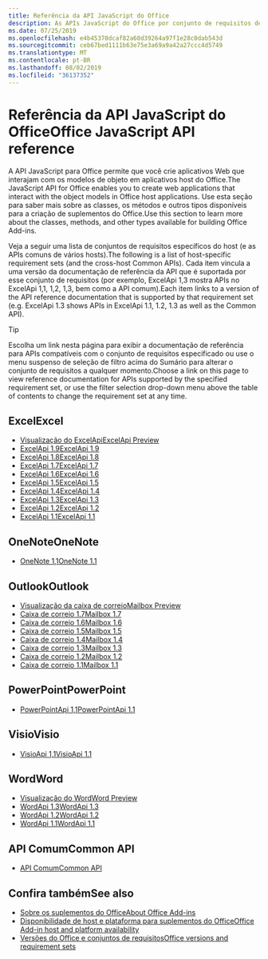```yaml
---
title: Referência da API JavaScript do Office
description: As APIs JavaScript do Office por conjunto de requisitos de host
ms.date: 07/25/2019
ms.openlocfilehash: e4b45370dcaf82a60d39264a97f1e28c0dab543d
ms.sourcegitcommit: ceb67bed1111b63e75e3a69a9a42a27ccc4d5749
ms.translationtype: MT
ms.contentlocale: pt-BR
ms.lasthandoff: 08/02/2019
ms.locfileid: "36137352"
---
```

# <a name="office-javascript-api-reference"></a><span data-ttu-id="c58f0-103">Referência da API JavaScript do Office</span><span class="sxs-lookup"><span data-stu-id="c58f0-103">Office JavaScript API reference</span></span>

<span data-ttu-id="c58f0-104">A API JavaScript para Office permite que você crie aplicativos Web que interajam com os modelos de objeto em aplicativos host do Office.</span><span class="sxs-lookup"><span data-stu-id="c58f0-104">The JavaScript API for Office enables you to create web applications that interact with the object models in Office host applications.</span></span> <span data-ttu-id="c58f0-105">Use esta seção para saber mais sobre as classes, os métodos e outros tipos disponíveis para a criação de suplementos do Office.</span><span class="sxs-lookup"><span data-stu-id="c58f0-105">Use this section to learn more about the classes, methods, and other types available for building Office Add-ins.</span></span>

<span data-ttu-id="c58f0-106">Veja a seguir uma lista de conjuntos de requisitos específicos do host (e as APIs comuns de vários hosts).</span><span class="sxs-lookup"><span data-stu-id="c58f0-106">The following is a list of host-specific requirement sets (and the cross-host Common APIs).</span></span> <span data-ttu-id="c58f0-107">Cada item vincula a uma versão da documentação de referência da API que é suportada por esse conjunto de requisitos (por exemplo, ExcelApi 1,3 mostra APIs no ExcelApi 1,1, 1,2, 1,3, bem como a API comum).</span><span class="sxs-lookup"><span data-stu-id="c58f0-107">Each item links to a version of the API reference documentation that is supported by that requirement set (e.g. ExcelApi 1.3 shows APIs in ExcelApi 1.1, 1.2, 1.3 as well as the Common API).</span></span>

> [!TIP]
> <span data-ttu-id="c58f0-108">Escolha um link nesta página para exibir a documentação de referência para APIs compatíveis com o conjunto de requisitos especificado ou use o menu suspenso de seleção de filtro acima do Sumário para alterar o conjunto de requisitos a qualquer momento.</span><span class="sxs-lookup"><span data-stu-id="c58f0-108">Choose a link on this page to view reference documentation for APIs supported by the specified requirement set, or use the filter selection drop-down menu above the table of contents to change the requirement set at any time.</span></span>

## <a name="excel"></a><span data-ttu-id="c58f0-109">Excel</span><span class="sxs-lookup"><span data-stu-id="c58f0-109">Excel</span></span>

- [<span data-ttu-id="c58f0-110">Visualização do ExcelApi</span><span class="sxs-lookup"><span data-stu-id="c58f0-110">ExcelApi Preview</span></span>](/javascript/api/excel?view=excel-js-preview)
- [<span data-ttu-id="c58f0-111">ExcelApi 1.9</span><span class="sxs-lookup"><span data-stu-id="c58f0-111">ExcelApi 1.9</span></span>](/javascript/api/excel?view=excel-js-1.9)
- [<span data-ttu-id="c58f0-112">ExcelApi 1.8</span><span class="sxs-lookup"><span data-stu-id="c58f0-112">ExcelApi 1.8</span></span>](/javascript/api/excel?view=excel-js-1.8)
- [<span data-ttu-id="c58f0-113">ExcelApi 1.7</span><span class="sxs-lookup"><span data-stu-id="c58f0-113">ExcelApi 1.7</span></span>](/javascript/api/excel?view=excel-js-1.7)
- [<span data-ttu-id="c58f0-114">ExcelApi 1.6</span><span class="sxs-lookup"><span data-stu-id="c58f0-114">ExcelApi 1.6</span></span>](/javascript/api/excel?view=excel-js-1.6)
- [<span data-ttu-id="c58f0-115">ExcelApi 1.5</span><span class="sxs-lookup"><span data-stu-id="c58f0-115">ExcelApi 1.5</span></span>](/javascript/api/excel?view=excel-js-1.5)
- [<span data-ttu-id="c58f0-116">ExcelApi 1.4</span><span class="sxs-lookup"><span data-stu-id="c58f0-116">ExcelApi 1.4</span></span>](/javascript/api/excel?view=excel-js-1.4)
- [<span data-ttu-id="c58f0-117">ExcelApi 1.3</span><span class="sxs-lookup"><span data-stu-id="c58f0-117">ExcelApi 1.3</span></span>](/javascript/api/excel?view=excel-js-1.3)
- [<span data-ttu-id="c58f0-118">ExcelApi 1.2</span><span class="sxs-lookup"><span data-stu-id="c58f0-118">ExcelApi 1.2</span></span>](/javascript/api/excel?view=excel-js-1.2)
- [<span data-ttu-id="c58f0-119">ExcelApi 1.1</span><span class="sxs-lookup"><span data-stu-id="c58f0-119">ExcelApi 1.1</span></span>](/javascript/api/excel?view=excel-js-1.1)

## <a name="onenote"></a><span data-ttu-id="c58f0-120">OneNote</span><span class="sxs-lookup"><span data-stu-id="c58f0-120">OneNote</span></span>

- [<span data-ttu-id="c58f0-121">OneNote 1,1</span><span class="sxs-lookup"><span data-stu-id="c58f0-121">OneNote 1.1</span></span>](/javascript/api/onenote?view=onenote-js-1.1)

## <a name="outlook"></a><span data-ttu-id="c58f0-122">Outlook</span><span class="sxs-lookup"><span data-stu-id="c58f0-122">Outlook</span></span>

- [<span data-ttu-id="c58f0-123">Visualização da caixa de correio</span><span class="sxs-lookup"><span data-stu-id="c58f0-123">Mailbox Preview</span></span>](/javascript/api/outlook?view=outlook-js-preview)
- [<span data-ttu-id="c58f0-124">Caixa de correio 1.7</span><span class="sxs-lookup"><span data-stu-id="c58f0-124">Mailbox 1.7</span></span>](/javascript/api/outlook?view=outlook-js-1.7)
- [<span data-ttu-id="c58f0-125">Caixa de correio 1.6</span><span class="sxs-lookup"><span data-stu-id="c58f0-125">Mailbox 1.6</span></span>](/javascript/api/outlook?view=outlook-js-1.6)
- [<span data-ttu-id="c58f0-126">Caixa de correio 1.5</span><span class="sxs-lookup"><span data-stu-id="c58f0-126">Mailbox 1.5</span></span>](/javascript/api/outlook?view=outlook-js-1.5)
- [<span data-ttu-id="c58f0-127"> Caixa de correio 1.4</span><span class="sxs-lookup"><span data-stu-id="c58f0-127">Mailbox 1.4</span></span>](/javascript/api/outlook?view=outlook-js-1.4)
- [<span data-ttu-id="c58f0-128"> Caixa de correio 1.3</span><span class="sxs-lookup"><span data-stu-id="c58f0-128">Mailbox 1.3</span></span>](/javascript/api/outlook?view=outlook-js-1.3)
- [<span data-ttu-id="c58f0-129">Caixa de correio 1.2</span><span class="sxs-lookup"><span data-stu-id="c58f0-129">Mailbox 1.2</span></span>](/javascript/api/outlook?view=outlook-js-1.2)
- [<span data-ttu-id="c58f0-130"> Caixa de correio 1.1</span><span class="sxs-lookup"><span data-stu-id="c58f0-130">Mailbox 1.1</span></span>](/javascript/api/outlook?view=outlook-js-1.1)

## <a name="powerpoint"></a><span data-ttu-id="c58f0-131">PowerPoint</span><span class="sxs-lookup"><span data-stu-id="c58f0-131">PowerPoint</span></span>

- [<span data-ttu-id="c58f0-132">PowerPointApi 1,1</span><span class="sxs-lookup"><span data-stu-id="c58f0-132">PowerPointApi 1.1</span></span>](/javascript/api/powerpoint?view=powerpoint-js-1.1)

## <a name="visio"></a><span data-ttu-id="c58f0-133">Visio</span><span class="sxs-lookup"><span data-stu-id="c58f0-133">Visio</span></span>

- [<span data-ttu-id="c58f0-134">VisioApi 1,1</span><span class="sxs-lookup"><span data-stu-id="c58f0-134">VisioApi 1.1</span></span>](/javascript/api/visio?view=visio-js-1.1)

## <a name="word"></a><span data-ttu-id="c58f0-135">Word</span><span class="sxs-lookup"><span data-stu-id="c58f0-135">Word</span></span>

- [<span data-ttu-id="c58f0-136">Visualização do Word</span><span class="sxs-lookup"><span data-stu-id="c58f0-136">Word Preview</span></span>](/javascript/api/word?view=word-js-preview)
- [<span data-ttu-id="c58f0-137">WordApi 1.3</span><span class="sxs-lookup"><span data-stu-id="c58f0-137">WordApi 1.3</span></span>](/javascript/api/word?view=word-js-1.3)
- [<span data-ttu-id="c58f0-138">WordApi 1.2</span><span class="sxs-lookup"><span data-stu-id="c58f0-138">WordApi 1.2</span></span>](/javascript/api/word?view=word-js-1.2)
- [<span data-ttu-id="c58f0-139">WordApi 1.1</span><span class="sxs-lookup"><span data-stu-id="c58f0-139">WordApi 1.1</span></span>](/javascript/api/word?view=word-js-1.1)

## <a name="common-api"></a><span data-ttu-id="c58f0-140">API Comum</span><span class="sxs-lookup"><span data-stu-id="c58f0-140">Common API</span></span>

- [<span data-ttu-id="c58f0-141">API Comum</span><span class="sxs-lookup"><span data-stu-id="c58f0-141">Common API</span></span>](/javascript/api/office?view=common-js)

## <a name="see-also"></a><span data-ttu-id="c58f0-142">Confira também</span><span class="sxs-lookup"><span data-stu-id="c58f0-142">See also</span></span>

- [<span data-ttu-id="c58f0-143">Sobre os suplementos do Office</span><span class="sxs-lookup"><span data-stu-id="c58f0-143">About Office Add-ins</span></span>](/office/dev/add-ins/overview)
- [<span data-ttu-id="c58f0-144">Disponibilidade de host e plataforma para suplementos do Office</span><span class="sxs-lookup"><span data-stu-id="c58f0-144">Office Add-in host and platform availability</span></span>](/office/dev/add-ins/overview/office-add-in-availability)
- [<span data-ttu-id="c58f0-145">Versões do Office e conjuntos de requisitos</span><span class="sxs-lookup"><span data-stu-id="c58f0-145">Office versions and requirement sets</span></span>](/office/dev/add-ins/develop/office-versions-and-requirement-sets)
